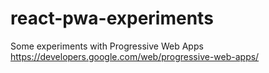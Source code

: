 # react-pwa-experiments

Some experiments with Progressive Web Apps https://developers.google.com/web/progressive-web-apps/
